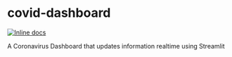 # covid-dashboard

[![Inline docs](http://inch-ci.org/github/Sayar1106/covid-dashboard.svg?branch=master)](http://inch-ci.org/github/Sayar1106/covid-dashboard)

A Coronavirus Dashboard that updates information realtime using Streamlit
